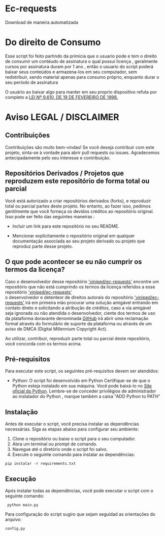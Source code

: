 # Ec-requests
Download de maneira automatizada

# Do direito de Consumo

Esse script foi feito partindo da primicia que o usuario pode e tem o direito de consumir um contéudo de assinatura o qual possui licença , geralmente cursos por assinatura duram por 1 ano , então o usuario do script poderá baixar seus conteúdos e armazena-los em seu computador, sem redistribuir, sendo material apenas para consumo próprio, enquanto durar o seu período de assinatura

O usuário ao baixar algo para manter em seu proprio dispositivo refuta por completo a [LEI Nº 9.610, DE 19 DE FEVEREIRO DE 1998.](https://legislacao.presidencia.gov.br/ficha?/legisla/legislacao.nsf/Viw_Identificacao/lei%209.610-1998&OpenDocument)

# Aviso LEGAL / DISCLAIMER

## Contribuições

Contribuições são muito bem-vindas! Se você deseja contribuir com este projeto, sinta-se à vontade para abrir pull requests ou issues.
Agradecemos antecipadamente pelo seu interesse e contribuição.

## Repositórios Derivados / Projetos que reproduzem este repositório de forma total ou parcial

Você está autorizado a criar repositórios derivados (forks), e reproduzir total ou parcial partes deste projeto.
No entanto, ao fazer isso, pedimos gentilmente que você forneça os devidos créditos ao repositório original. Isso pode ser feito das seguintes maneiras :

- Incluir um link para este repositório no seu README.

- Mencionar explicitamente o repositório original em qualquer documentação associada ao seu projeto derivado ou projeto que reproduz parte desse projeto.

## O que pode acontecer se eu não cumprir os termos da licença?

Caso o desenvolvedor desse repositório ['viniped/ec-requests'](https://github.com/viniped/ec-requests) encontre um repositório que não está cumprindo os termos da licença referidos a esse repositório ['viniped/ec-requests'](https://github.com/viniped/ec-requests)  
o desenvolvedor e detenteor de direitos autorais do repositório ['viniped/ec-requests'](https://github.com/viniped/ec-requests) irá em primeira mão procurar uma solução amigável entrando em contato direto e solicitando a atribução de créditos,
caso a via amigável seja ignorada ou não atendida o desenvolvedor, ciente dos termos de uso da plataforma doravante denominada [GitHub](https://github.com/) irá abrir uma reclamação formal 
através do formulário de suporte da plataforma ou através de um aviso de DMCA (Digital Millennium Copyright Act).

Ao utilizar, contribuir, reproduzir parte total ou parcial deste repositório, você concorda com os termos acima.

## Pré-requisitos

Para executar este script, os seguintes pré-requisitos devem ser atendidos:

- Python: O script foi desenvolvido em Python Certifique-se de que o Python esteja instalado em sua máquina. Você pode baixá-lo no [Site oficial do Python](https://www.python.org/). Lembre-se de conceder privilégios de administrador ao instalador do Python , marque também a caixa "ADD Python to PATH"

## Instalação
Antes de executar o script, você precisa instalar as dependências necessárias. Siga as etapas abaixo para configurar seu ambiente:

1. Clone o repositório ou baixe o script para o seu computador.
2. Abra um terminal ou prompt de comando.
3. Navegue até o diretório onde o script foi salvo.
4. Execute o seguinte comando para instalar as dependências:

 ```
 pip instalar -r requirements.txt
 ```

## Execução
Após instalar todas as dependências, você pode executar o script com o seguinte comando:

 ```
  python main.py

 ```
Para configuração do script sugiro que sejam seguidad as orientações do arquivo:


 ```
 config.py

 ```




